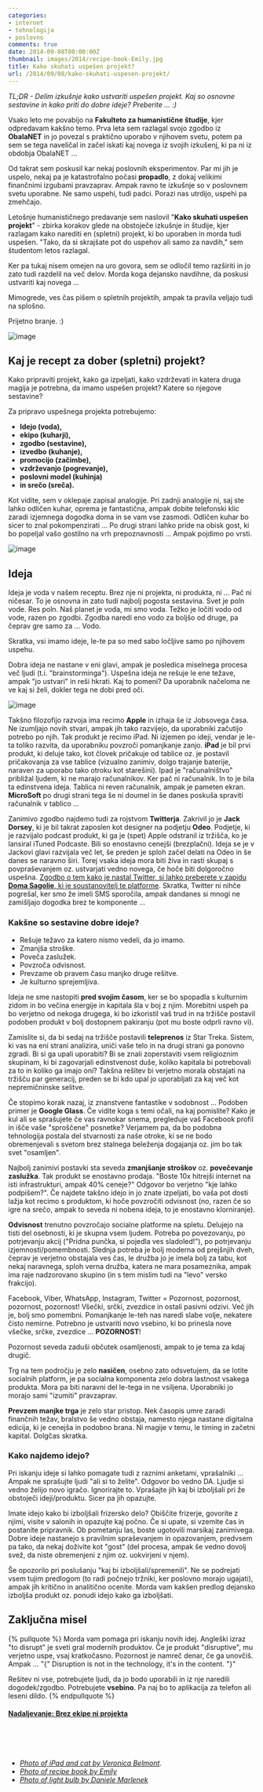 ```yaml
---
categories: 
- internet
- tehnologija
- poslovno
comments: true
date: 2014-09-08T00:00:00Z
thumbnail: images/2014/recipe-book-Emily.jpg
title: Kako skuhati uspešen projekt?
url: /2014/09/08/kako-skuhati-uspesen-projekt/
---
```


*TL;DR - Delim izkušnje kako ustvariti uspešen projekt. Kaj so osnovne sestavine in kako priti do dobre ideje? Preberite ... :)*

Vsako leto me povabijo na **Fakulteto za humanistične študije**, kjer odpredavam kakšno temo. Prva leta sem razlagal svojo zgodbo iz **ObalaNET** in jo povezal s praktično uporabo v njihovem svetu, potem pa sem se tega naveličal in začel iskati kaj novega iz svojih izkušenj, ki pa ni iz obdobja ObalaNET ...

Od takrat sem poskusil kar nekaj poslovnih eksperimentov. Par mi jih je uspelo, nekaj pa je katastrofalno počasi **propadlo**, z dokaj velikimi finančnimi izgubami pravzaprav. Ampak ravno te izkušnje so v poslovnem svetu uporabne. Ne samo uspehi, tudi padci. Porazi nas utrdijo, uspehi pa zmehčajo.

Letošnje humanističnego predavanje sem naslovil "**Kako skuhati uspešen projekt**" - zbirka korakov glede na obstoječe izkušnje in študije, kjer razlagam kako narediti en (spletni) projekt, ki bo uporaben in morda tudi uspešen. "Tako, da si skrajšate pot do uspehov ali samo za navdih," sem študentom letos razlagal.

Ker pa tukaj nisem omejen na uro govora, sem se odločil temo razširiti in jo zato tudi razdelil na več delov. Morda koga dejansko navdihne, da poskusi ustvariti kaj novega ...

Mimogrede, ves čas pišem o spletnih projektih, ampak ta pravila veljajo tudi na splošno.

Prijetno branje. :)

![image](/images/2014/recipe-book-Emily.jpg)

## Kaj je recept za dober (spletni) projekt?

Kako pripraviti projekt, kako ga izpeljati, kako vzdrževati in katera druga magija je potrebna, da imamo uspešen projekt? Katere so njegove sestavine? 

Za pripravo uspešnega projekta potrebujemo:

* **Idejo (voda),**
* **ekipo (kuharji),**
* **zgodbo (sestavine),**
* **izvedbo (kuhanje),**
* **promocijo (začimbe),**
* **vzdrževanjo (pogrevanje),**
* **poslovni model (kuhinja)**
* **in srečo (sreča).**

Kot vidite, sem v oklepaje zapisal analogije. Pri zadnji analogije ni, saj ste lahko odličen kuhar, oprema je fantastična, ampak dobite telefonski klic zaradi izjemnega dogodka doma in se vam vse zasmodi. Odličen kuhar bo sicer to znal pokompenzirati ... Po drugi strani lahko pride na obisk gost, ki bo popeljal vašo gostilno na vrh prepoznavnosti … Ampak pojdimo po vrsti.

![image](/images/2014/light-bulb-Daniele_Marlenek.jpg)


## Ideja

Ideja je voda v našem receptu. Brez nje ni projekta, ni produkta, ni … Pač ni ničesar. To je osnovna in zato tudi najbolj pogosta sestavina. Svet je poln vode. Res poln. Naš planet je voda, mi smo voda. Težko je ločiti vodo od vode, razen po zgodbi. Zgodba naredi eno vodo za boljšo od druge, pa čeprav gre samo za … Vodo. 

Skratka, vsi imamo ideje, le-te pa so med sabo ločljive samo po njihovem uspehu.

Dobra ideja ne nastane v eni glavi, ampak je posledica miselnega procesa več ljudi (t.i. "brainstorminga"). Uspešna ideja ne rešuje le ene težave, ampak "jo ustvari" in reši hkrati. Kaj to pomeni? Da uporabnik načeloma ne ve kaj si želi, dokler tega ne dobi pred oči. 

![image](/images/2014/ipad-cat-Veronica_Belmont.jpg)

Takšno filozofijo razvoja ima recimo **Apple** in izhaja še iz Jobsovega časa. Ne izumljajo novih stvari, ampak jih tako razvijejo, da uporabniki začutijo potrebo po njih. Tak produkt je recimo iPad. Ni izjemen po ideji, vendar je le-ta toliko razvita, da uporabniku povzroči pomanjkanje zanjo. **iPad** je bil prvi produkt, ki deluje tako, kot človek pričakuje od tablice oz. je postavil pričakovanja za vse tablice (vizualno zanimiv, dolgo trajanje baterije, naraven za uporabo tako otroku kot starešini). Ipad je "računalništvo" približal ljudem, ki ne marajo računalnikov. Ker pač ni računalnik. In to je bila ta edinstvena ideja. Tablica ni reven računalnik, ampak je pameten ekran. **MicroSoft** po drugi strani tega še ni doumel in še danes poskuša spraviti računalnik v tablico ... 

Zanimivo zgodbo najdemo tudi za rojstvom **Twitterja**. Zakrivil jo je **Jack Dorsey**, ki je bil takrat zaposlen kot designer na podjetju **Odeo**. Podjetje, ki je razvijalo podcast produkt, ki ga je (spet) Apple odstranil iz tržišča, ko je lansiral iTuned Podcaste. Bili so enostavno cenejši (brezplačni). Ideja se je v Jackovi glavi razvijala več let, še preden je sploh začel delati na Odeo in še danes se naravno širi. Torej vsaka ideja mora biti živa in rasti skupaj s povpraševanjem oz. ustvarjati vedno novega, če hoče biti dolgoročno uspešna. [Zgodbo o tem kako je nastal Twitter, si lahko preberete v zapidu **Doma Sagolie**, ki je soustanovitelj te platforme](http://www.140characters.com/2009/01/30/how-twitter-was-born/). Skratka, Twitter ni nihče pogrešal, ker smo že imeli SMS sporočila, ampak dandanes si mnogi ne zamišljajo dogodka brez te komponente ...


### Kakšne so sestavine dobre ideje?

* Rešuje težavo za katero nismo vedeli, da jo imamo.
* Zmanjša stroške.
* Poveča zaslužek.
* Povzroča odvisnost.
* Prevzame ob pravem času manjko druge rešitve.
* Je kulturno sprejemljiva.

Ideja ne sme nastopiti **pred svojim časom**, ker se bo spopadla s kulturnim zidom in bo večina energije in kapitala šla v boj z njim. Morebitni uspeh pa bo verjetno od nekoga drugega, ki bo izkoristil vaš trud in na tržišče postavil podoben produkt v bolj dostopnem pakiranju (pot mu boste odprli ravno vi).

Zamislite si, da bi sedaj na tržišče postavili **teleprenos** iz Star Treka. Sistem, ki vas na eni strani analizira, uniči vaše telo in na drugi strani ga ponovno zgradi. Bi si ga upali uporabiti? Bi se znali zoperstaviti vsem religioznim skupinam, ki bi zagovarjali edinstvenost duše, koliko kapitala bi potrebovali za to in koliko ga imajo oni? Takšna rešitev bi verjetno morala obstajati na tržišču par generacij, preden se bi kdo upal jo uporabljati za kaj več kot nepremičninske selitve.

Če stopimo korak nazaj, iz znanstvene fantastike v sodobnost ... Podoben primer je **Google Glass**. Če vidite koga s temi očali, na kaj pomislite? Kako je kul ali se sprašujete če vas ravnokar snema, pregleduje vaš Facebook profil in išče vaše "sproščene" posnetke? Verjamem pa, da bo podobna tehnologija postala del stvarnosti za naše otroke, ki se ne bodo obremenjevali s svetom brez stalnega beleženja dogajanja oz. jim bo tak svet "osamljen".

Najbolj zanimivi postavki sta seveda **zmanjšanje stroškov** oz. **povečevanje zaslužka**. Tak produkt se enostavno prodaja. "Boste 10x hitrejši internet na isti infrastrukturi, ampak 40% ceneje?" Odgovor bo verjetno "kje lahko podpišem?". Če najdete takšno idejo in jo znate izpeljati, bo vaša pot dosti lažja kot recimo s produktom, ki hoče povzročiti odvisnost (no, razen če so igre na srečo, ampak to seveda ni nobena ideja, to je enostavno klorniranje).

**Odvisnost** trenutno povzročajo socialne platforme na spletu. Delujejo na tisti del osebnosti, ki je skupna vsem ljudem. Potreba po povezovanju, po potrjevanju akcij ("Pridna punčka, si pojedla ves sladoled!"), po potrjevanju izjemnosti/pomembnosti. Slednja potreba je bolj moderna od prejšnjih dveh, čeprav je verjetno obstajala ves čas, le družba jo je imela bolj za tabu, kot nekaj naravnega, sploh verna družba, katera ne mara posameznika, ampak ima raje nadzorovano skupino (in s tem mislim tudi na "levo" versko frakcijo). 

Facebook, Viber, WhatsApp, Instagram, Twitter = Pozornost, pozornost, pozornost, pozornost! Všečki, srčki, zvezdice in ostali pasivni odzivi. Več jih je, bolj smo pomembni. Pomanjkanje le-teh nas naredi slabe volje, nekatere čisto nemirne. Potrebno je ustvariti novo vsebino, ki bo prinesla nove všečke, srčke, zvezdice … **POZORNOST**!

Pozornost seveda zaduši občutek osamljenosti, ampak to je tema za kdaj drugič.

Trg na tem področju je zelo **nasičen**, osebno zato odsvetujem, da se lotite socialnih platform, je pa socialna komponenta zelo dobra lastnost vsakega produkta. Mora pa biti naravni del le-tega in ne vsiljena. Uporabniki jo morajo sami "izumiti" pravzaprav.

**Prevzem manjke trga** je zelo star pristop. Nek časopis umre zaradi finančnih težav, bralstvo še vedno obstaja, namesto njega nastane digitalna edicija, ki je cenejša in podobno brana. Ni magije v temu, le timing in začetni kapital. Dolgčas skratka.


### Kako najdemo idejo?

Pri iskanju ideje si lahko pomagate tudi z raznimi anketami, vprašalniki … Ampak ne sprašujte ljudi "ali si to želite". Odgovor bo vedno DA. Ljudje si vedno želijo novo igračo. Ignorirajte to. Vprašajte jih kaj bi izboljšali pri že obstoječi ideji/produktu. Sicer pa jih opazujte. 

Imate idejo kako bi izboljšali frizersko delo? Obiščite frizerje, govorite z njimi, visite v salonih in opazujte kaj počno. Če si upate, si vzemite čas in postanite pripravnik. Ob pometanju las, boste ugotovili marsikaj zanimivega. Dobre ideje nastanejo s pravilnim spraševanjem in opazovanjem, predvsem pa tako, da nekaj doživite kot "gost" (del procesa, ampak še vedno dovolj svež, da niste obremenjeni z njim oz. uokvirjeni v njem).

Še opozorilo pri poslušanju "kaj bi izboljšali/spremenili". Ne se podrejati vsem tujim predlogom (to radi počnejo tržniki, ker poslovno morajo ugajati), ampak jih kritično in analitično ocenite. Morda vam kakšen predlog dejansko izboljša produkt oz. ponudi idejo kako ga izboljšati.

## Zaključna misel

{% pullquote %}
Morda vam pomaga pri iskanju novih idej. Angleški izraz "to disrupt" je sveti gral modernih produktov. Če je produkt "disruptive", mu verjetno uspe, vsaj kratkočasno. Pozornost je namreč denar, če ga unovčiš. Ampak … "{" Disruption is not in the technology, it's in the content. "}"

Rešitev ni vse, potrebujete ljudi, da jo bodo uporabili in iz nje naredili dogodek/zgodbo. Potrebujete **vsebino**. Pa naj bo to aplikacija za telefon ali leseni dildo.
{% endpullquote %}


#### [Nadaljevanje: Brez ekipe ni projekta](/2014/09/30/kako-skuhati-uspesen-projekt-ekipa/)

<br><br><br>


+ *[Photo of iPad and cat by Veronica Belmont](https://flic.kr/p/7QPvjg)*.
+ *[Photo of recipe book by Emily](https://flic.kr/p/88rEkf)*
+ *[Photo of light bulb by Daniele Marlenek](https://flic.kr/p/48gW5s)*

